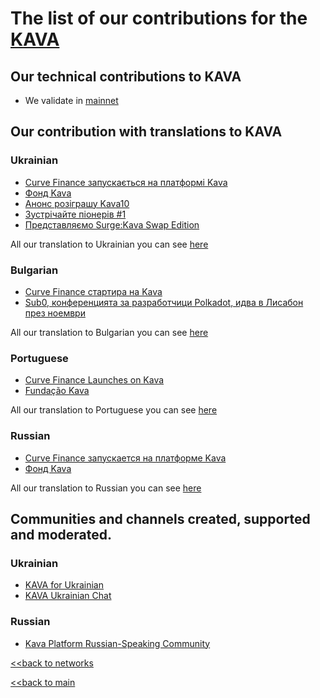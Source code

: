 # The list of our contributions for the [KAVA](https://www.kava.io/)

## Our technical contributions to KAVA

- We validate in [mainnet](https://www.mintscan.io/kava/validators/kavavaloper1a7xflafgxct35xhncmat33hp3v58kr3dfly48x)

## Our contribution with translations to KAVA
### Ukrainian
- [Curve Finance запускається на платформі Kava](https://ua.nq4.net/LG4PwVyOy5T)
- [Фонд Kava](https://ua.nq4.net/7oeFlQL4oca#7EWb)
- [Анонс розіграшу Kava10](https://ua.nq4.net/lq5HTZUX56W)
- [Зустрічайте піонерів #1](https://ua.nq4.net/fwO6g72PfVy)
- [Представляємо Surge:Kava Swap Edition](https://ua.nq4.net/KmcppG8PU3W)


All our translation to Ukrainian you can see [here](https://github.com/nq4-net/entrance/blob/main/languages/ukrainian.md)

### Bulgarian
- [Curve Finance стартира на Kava](https://bg.nq4.net/5VbXJuRwswz)
- [Sub0, конференцията за разработчици Polkadot, идва в Лисабон през ноември](https://bg.nq4.net/rIDKcyHFQbJ)


All our translation to Bulgarian you can see [here](https://github.com/nq4-net/entrance/blob/main/languages/bulgarian.md)

### Portuguese
- [Curve Finance Launches on Kava](https://pt.nq4.net/QQ4yZ8JQQcA)
- [Fundação Kava](https://pt.nq4.net/iq5aGflpf2c)


All our translation to Portuguese you can see [here](https://github.com/nq4-net/entrance/blob/main/languages/portuguese.md)

### Russian
- [Curve Finance запускается на платформе Kava](https://ru.nq4.net/qxvHlWtjTSA)
- [Фонд Kava](https://ru.nq4.net/XGoFIt7_JaR)


All our translation to Russian you can see [here](https://github.com/nq4-net/entrance/blob/main/languages/russian.md)


## Communities and channels created, supported and moderated.
### Ukrainian
- [KAVA for Ukrainian](https://t.me/KavaUkraine)
- [KAVA Ukrainian Chat](https://t.me/KavaUkraineChat)

### Russian
- [Kava Platform Russian-Speaking Сommunity](https://t.me/KavaRussian)


[<<back to networks](https://github.com/nq4-net/entrance/tree/main/networks)

[<<back to main](https://github.com/nq4-net/entrance)
